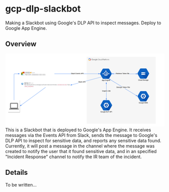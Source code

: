 # gcp-dlp-slackbot
Making a Slackbot using Google's DLP API to inspect messages. Deploy to Google App Engine.
## Overview
![alt text](images/slack_dlp_diagram.png "Slack/DLP Data Flow")
This is a Slackbot that is deployed to Google's App Engine. It receives messages via the Events API from Slack, sends the message to Google's DLP API to inspect for sensitive data, and reports any sensitive data found. Currently, it will post a message in the channel where the message was created to notify the user that it found sensitive data, and in an specified "Incident Response" channel to notify the IR team of the incident.
## Details
To be written...